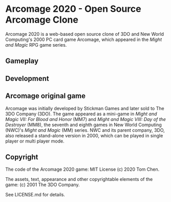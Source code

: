 # Arcomage 2020 - Open Source Arcomage Clone

Arcomage 2020 is a web-based open source clone of 3DO and New World Computing's 2000 PC card game Arcomage, which appeared in the *Might and Magic* RPG game series.

## Gameplay

## Development

## Arcomage original game

Arcomage was initially developed by Stickman Games and later sold to The 3DO Company (3DO). The game appeared as a mini-game in *Might and Magic VII: For Blood and Honor* (MM7) and *Might and Magic VIII: Day of the Destroyer* (MM8), the seventh and eighth games in New World Computing (NWC)'s *Might and Magic* (MM) series. NWC and its parent company, 3DO, also released a stand-alone version in 2000, which can be played in single player or multi player mode.

## Copyright

The code of the Arcomage 2020 game: MIT License (c) 2020 Tom Chen.

The assets, text, appearance and other copyrightable elements of the game: (c) 2001 The 3DO Company.

See LICENSE.md for details.
